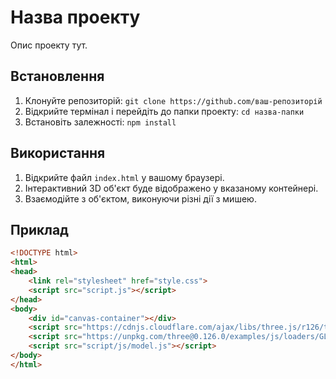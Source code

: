 # Назва проекту

Опис проекту тут.

## Встановлення

1. Клонуйте репозиторій: `git clone https://github.com/ваш-репозиторій`
2. Відкрийте термінал і перейдіть до папки проекту: `cd назва-папки`
3. Встановіть залежності: `npm install`

## Використання

1. Відкрийте файл `index.html` у вашому браузері.
2. Інтерактивний 3D об'єкт буде відображено у вказаному контейнері.
3. Взаємодійте з об'єктом, виконуючи різні дії з мишею.

## Приклад

```html
<!DOCTYPE html>
<html>
<head>
    <link rel="stylesheet" href="style.css">
    <script src="script.js"></script>
</head>
<body>
    <div id="canvas-container"></div>
    <script src="https://cdnjs.cloudflare.com/ajax/libs/three.js/r126/three.min.js" integrity="sha512-n8IpKWzDnBOcBhRlHirMZOUvEq2bLRMuJGjuVqbzUJwtTsgwOgK5aS0c1JA647XWYfqvXve8k3PtZdzpipFjgg==" crossorigin="anonymous"></script>
    <script src="https://unpkg.com/three@0.126.0/examples/js/loaders/GLTFLoader.js"></script>
    <script src="script/js/model.js"></script>
</body>
</html>
